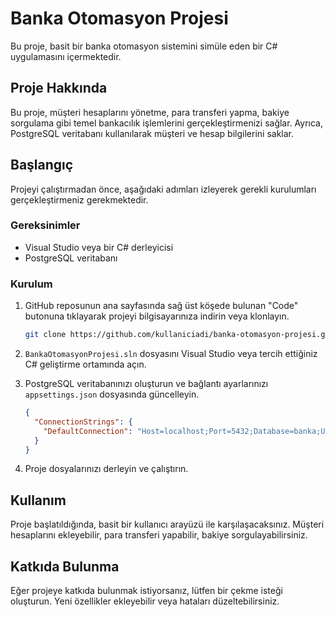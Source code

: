 
# Banka Otomasyon Projesi

Bu proje, basit bir banka otomasyon sistemini simüle eden bir C# uygulamasını içermektedir.

## Proje Hakkında

Bu proje, müşteri hesaplarını yönetme, para transferi yapma, bakiye sorgulama gibi temel bankacılık işlemlerini gerçekleştirmenizi sağlar. Ayrıca, PostgreSQL veritabanı kullanılarak müşteri ve hesap bilgilerini saklar.

## Başlangıç

Projeyi çalıştırmadan önce, aşağıdaki adımları izleyerek gerekli kurulumları gerçekleştirmeniz gerekmektedir.

### Gereksinimler

- Visual Studio veya bir C# derleyicisi
- PostgreSQL veritabanı

### Kurulum

1. GitHub reposunun ana sayfasında sağ üst köşede bulunan "Code" butonuna tıklayarak projeyi bilgisayarınıza indirin veya klonlayın.

    ```bash
    git clone https://github.com/kullaniciadi/banka-otomasyon-projesi.git
    ```

2. `BankaOtomasyonProjesi.sln` dosyasını Visual Studio veya tercih ettiğiniz C# geliştirme ortamında açın.

3. PostgreSQL veritabanınızı oluşturun ve bağlantı ayarlarınızı `appsettings.json` dosyasında güncelleyin.

    ```json
    {
      "ConnectionStrings": {
        "DefaultConnection": "Host=localhost;Port=5432;Database=banka;Username=kullanici;Password=sifre"
      }
    }
    ```

4. Proje dosyalarınızı derleyin ve çalıştırın.

## Kullanım

Proje başlatıldığında, basit bir kullanıcı arayüzü ile karşılaşacaksınız. Müşteri hesaplarını ekleyebilir, para transferi yapabilir, bakiye sorgulayabilirsiniz.

## Katkıda Bulunma

Eğer projeye katkıda bulunmak istiyorsanız, lütfen bir çekme isteği oluşturun. Yeni özellikler ekleyebilir veya hataları düzeltebilirsiniz.



